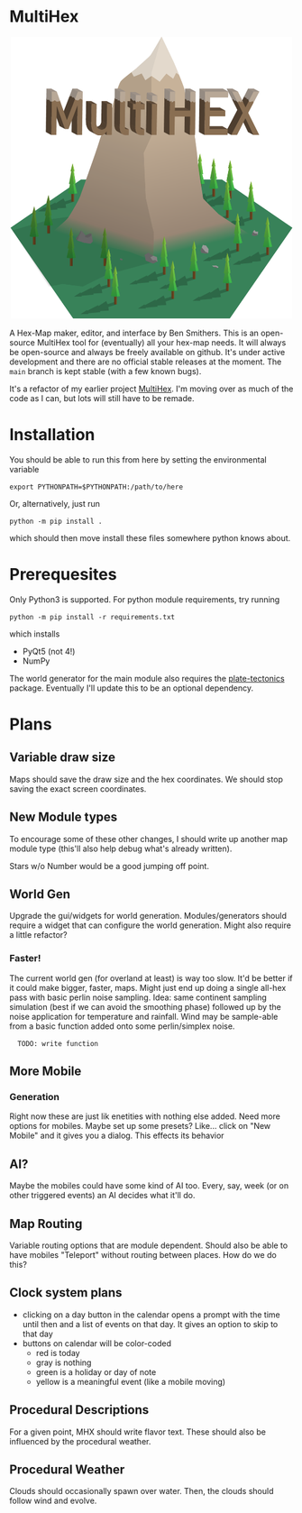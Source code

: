 # MultiHex

<p align="center">
  <img src="https://github.com/BenSmithers/MultiHex2/blob/main/MultiHex2/assets/multihex_logo.png" alt="MultiHex Logo" width="500" height="500">
</p>

A Hex-Map maker, editor, and interface by Ben Smithers. This is an open-source MultiHex tool for (eventually) all your hex-map needs. It will always be open-source and always be freely available on github. It's under active development and there are no official stable releases at the moment. The `main` branch is kept stable (with a few known bugs).

It's a refactor of my earlier project [MultiHex](https://github.com/BenSmithers/MultiHex).
I'm moving over as much of the code as I can, but lots will still have to be remade. 

# Installation 

You should be able to run this from here by setting the environmental variable
```
export PYTHONPATH=$PYTHONPATH:/path/to/here
```
Or, alternatively, just run
```
python -m pip install . 
```
which should then move install these files somewhere python knows about.

# Prerequesites
Only Python3 is supported. For python module requirements, try running 
```
python -m pip install -r requirements.txt
```
which installs 
- PyQt5 (not 4!)
- NumPy

The world generator for the main module also requires the [plate-tectonics](https://github.com/Mindwerks/plate-tectonics) package. 
Eventually I'll update this to be an optional dependency.

# Plans 

## Variable draw size

Maps should save the draw size and the hex coordinates. We should stop saving the exact screen coordinates. 

## New Module types

To encourage some of these other changes, I should write up another map module type (this'll also help debug what's already written).

Stars w/o Number would be a good jumping off point.

## World Gen 
Upgrade the gui/widgets for world generation. Modules/generators should require a widget that can configure the world generation. 
Might also require a little refactor? 

### Faster! 
The current world gen (for overland at least) is way too slow. It'd be better if it could make bigger, faster, maps. 
Might just end up doing a single all-hex pass with basic perlin noise sampling. 
Idea: same continent sampling simulation (best if we can avoid the smoothing phase) followed up by the noise application for temperature and rainfall. Wind may be sample-able from a basic function added onto some perlin/simplex noise. 
```
  TODO: write function
```

## More Mobile 
### Generation 
Right now these are just lik enetities with nothing else added. Need more options for mobiles.
Maybe set up some presets? 
Like... click on "New Mobile" and it gives you a dialog. This effects its behavior

## AI?
Maybe the mobiles could have some kind of AI too. Every, say, week (or on other triggered events) an AI decides what it'll do. 

## Map Routing 
Variable routing options that are module dependent. 
Should also be able to have mobiles "Teleport" without routing between places. How do we do this? 

## Clock system plans

 - clicking on a day button in the calendar opens a prompt with the time until then and a list of events on that day. It gives an option to skip to that day
 - buttons on calendar will be color-coded 
    + red is today
    + gray is nothing
    + green is a holiday or day of note 
    + yellow is a meaningful event (like a mobile moving)

## Procedural Descriptions

For a given point, MHX should write flavor text. 
These should also be influenced by the procedural weather. 

## Procedural Weather

Clouds should occasionally spawn over water. 
Then, the clouds should follow wind and evolve. 